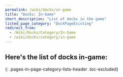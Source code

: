 ```yaml
---
permalink: /wiki/docks/in-game
title: "Docks: In-Game"
short_description: "List of docks in the game"
listed_page_category: "DockPageExisting"
redirect_from:
  - /Wiki/Docks/Category/In-Game
  - /wiki/docks/category/in-game
---
```


## Here's the list of docks in-game:
{: .pages-in-page-category-lists-header .toc-excluded}